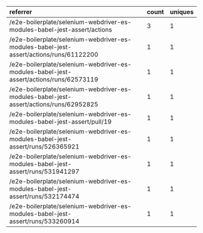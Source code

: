 | referrer                                                                               | count | uniques |
| :------------------------------------------------------------------------------------- | :---- | :------ |
| /e2e-boilerplate/selenium-webdriver-es-modules-babel-jest-assert/actions               | 3     | 1       |
| /e2e-boilerplate/selenium-webdriver-es-modules-babel-jest-assert/actions/runs/61122200 | 1     | 1       |
| /e2e-boilerplate/selenium-webdriver-es-modules-babel-jest-assert/actions/runs/62573119 | 1     | 1       |
| /e2e-boilerplate/selenium-webdriver-es-modules-babel-jest-assert/actions/runs/62952825 | 1     | 1       |
| /e2e-boilerplate/selenium-webdriver-es-modules-babel-jest-assert/pull/19               | 1     | 1       |
| /e2e-boilerplate/selenium-webdriver-es-modules-babel-jest-assert/runs/526365921        | 1     | 1       |
| /e2e-boilerplate/selenium-webdriver-es-modules-babel-jest-assert/runs/531941297        | 1     | 1       |
| /e2e-boilerplate/selenium-webdriver-es-modules-babel-jest-assert/runs/532174474        | 1     | 1       |
| /e2e-boilerplate/selenium-webdriver-es-modules-babel-jest-assert/runs/533260914        | 1     | 1       |
